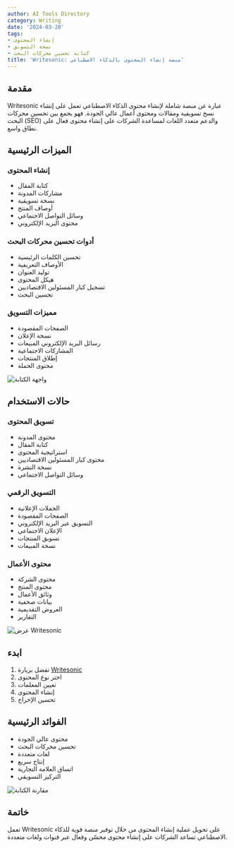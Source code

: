 ```yaml
---
author: AI Tools Directory
category: Writing
date: '2024-03-20'
tags:
- إنشاء المحتوى
- نسخة التسويق
- كتابة تحسين محركات البحث
title: 'Writesonic: منصة إنشاء المحتوى بالذكاء الاصطناعي'
---
```


## مقدمة

Writesonic عبارة عن منصة شاملة لإنشاء محتوى الذكاء الاصطناعي تعمل على إنشاء نسخ تسويقية ومقالات ومحتوى أعمال عالي الجودة. فهو يجمع بين تحسين محركات البحث (SEO) والدعم متعدد اللغات لمساعدة الشركات على إنشاء محتوى فعال على نطاق واسع.

## الميزات الرئيسية

### إنشاء المحتوى
- كتابة المقال
- مشاركات المدونة
- نسخة تسويقية
- أوصاف المنتج
- وسائل التواصل الاجتماعي
- محتوى البريد الإلكتروني

### أدوات تحسين محركات البحث
- تحسين الكلمات الرئيسية
- الأوصاف التعريفية
- توليد العنوان
- هيكل المحتوى
- تسجيل كبار المسئولين الاقتصاديين
- تحسين البحث

### مميزات التسويق
- الصفحات المقصودة
- نسخة الإعلان
- رسائل البريد الإلكتروني المبيعات
- المشاركات الاجتماعية
- إطلاق المنتجات
- محتوى الحملة

![واجهة الكتابة](/imgs/writesonic/interface.jpg)

## حالات الاستخدام

### تسويق المحتوى
- محتوى المدونة
- كتابة المقال
- استراتيجية المحتوى
- محتوى كبار المسئولين الاقتصاديين
- نسخة النشرة
- وسائل التواصل الاجتماعي

### التسويق الرقمي
- الحملات الإعلانية
- الصفحات المقصودة
- التسويق عبر البريد الإلكتروني
- الإعلان الاجتماعي
- تسويق المنتجات
- نسخة المبيعات

### محتوى الأعمال
- محتوى الشركة
- محتوى المنتج
- وثائق الأعمال
- بيانات صحفية
- العروض التقديمية
- التقارير

![عرض Writesonic](/imgs/writesonic/demo.jpg)

## ابدء

1. تفضل بزيارة [Writesonic](https://writesonic.com)
2. اختر نوع المحتوى
3. تعيين المعلمات
4. إنشاء المحتوى
5. تحسين الإخراج

## الفوائد الرئيسية

- محتوى عالي الجودة
- تحسين محركات البحث
- لغات متعددة
- إنتاج سريع
- اتساق العلامة التجارية
- التركيز التسويقي

![مقارنة الكتابة](/imgs/writesonic/comparison.jpg)

## خاتمة

تعمل Writesonic على تحويل عملية إنشاء المحتوى من خلال توفير منصة قوية للذكاء الاصطناعي تساعد الشركات على إنشاء محتوى محسّن وفعال عبر قنوات ولغات متعددة.
